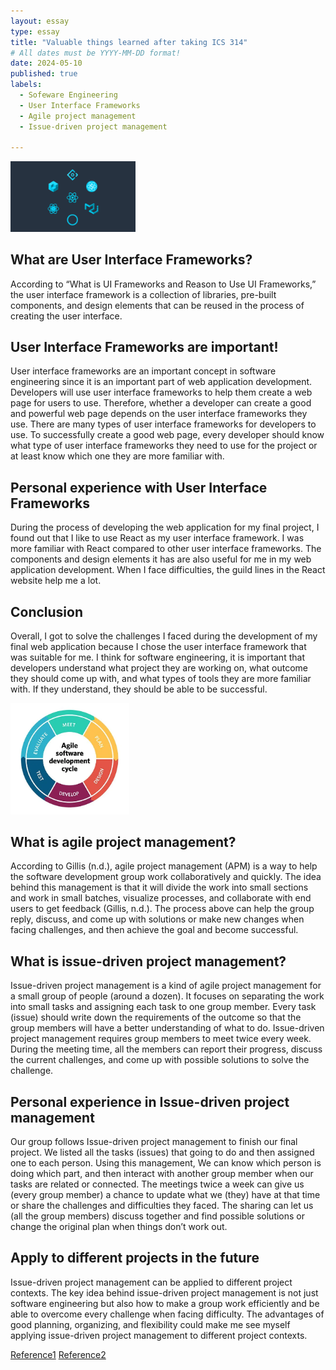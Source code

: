 ```yaml
---
layout: essay
type: essay
title: "Valuable things learned after taking ICS 314"
# All dates must be YYYY-MM-DD format!
date: 2024-05-10
published: true
labels:
  - Sofeware Engineering
  - User Interface Frameworks
  - Agile project management
  - Issue-driven project management

---
```


<img width="200px" class="rounded float-start pe-4" src="../img/react-ui-frameworks-the-best.jpg">

## What are User Interface Frameworks?

According to “What is UI Frameworks and Reason to Use UI Frameworks,” the user interface framework is a collection of libraries, pre-built components, and design elements that can be reused in the process of creating the user interface.

## User Interface Frameworks are important!

User interface frameworks are an important concept in software engineering since it is an important part of web application development. Developers will use user interface frameworks to help them create a web page for users to use. Therefore, whether a developer can create a good and powerful web page depends on the user interface frameworks they use. There are many types of user interface frameworks for developers to use. To successfully create a good web page, every developer should know what type of user interface frameworks they need to use for the project or at least know which one they are more familiar with.

## Personal experience with User Interface Frameworks

During the process of developing the web application for my final project, I found out that I like to use React as my user interface framework. I was more familiar with React compared to other user interface frameworks. The components and design elements it has are also useful for me in my web application development. When I face difficulties, the guild lines in the React website help me a lot.

## Conclusion

Overall, I got to solve the challenges I faced during the development of my final web application because I chose the user interface framework that was suitable for me. I think for software engineering, it is important that developers understand what project they are working on, what outcome they should come up with, and what types of tools they are more familiar with. If they understand, they should be able to be successful.

<img width="190px" class="rounded float-start pe-4" src="../img/agile-software-development.webp">

## What is agile project management?

According to Gillis (n.d.), agile project management (APM) is a way to help the software development group work collaboratively and quickly. The idea behind this management is that it will divide the work into small sections and work in small batches, visualize processes, and collaborate with end users to get feedback (Gillis, n.d.). The process above can help the group reply, discuss, and come up with solutions or make new changes when facing challenges, and then achieve the goal and become successful.


## What is issue-driven project management?

Issue-driven project management is a kind of agile project management for a small group of people (around a dozen). It focuses on separating the work into small tasks and assigning each task to one group member. Every task (issue) should write down the requirements of the outcome so that the group members will have a better understanding of what to do. Issue-driven project management requires group members to meet twice every week. During the meeting time, all the members can report their progress, discuss the current challenges, and come up with possible solutions to solve the challenge.

## Personal experience in Issue-driven project management

Our group follows Issue-driven project management to finish our final project. We listed all the tasks (issues) that going to do and then assigned one to each person. Using this management, We can know which person is doing which part, and then interact with another group member when our tasks are related or connected. The meetings twice a week can give us (every group member) a chance to update what we (they) have at that time or share the challenges and difficulties they faced. The sharing can let us (all the group members) discuss together and find possible solutions or change the original plan when things don’t work out.

## Apply to different projects in the future

Issue-driven project management can be applied to different project contexts. The key idea behind issue-driven project management is not just software engineering but also how to make a group work efficiently and be able to overcome every challenge when facing difficulty. The advantages of good planning, organizing, and flexibility could make me see myself applying issue-driven project management to different project contexts.

<a href="https://www.sencha.com/blog/what-is-ui-frameworks-and-reason-to-use-ui-frameworks/">Reference1</a>
<a href="https://www.techtarget.com/searchcio/definition/Agile-project-management">Reference2</a>
